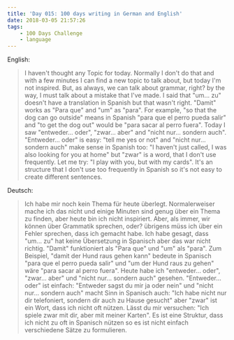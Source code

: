```yaml
---
title: 'Day 015: 100 days writing in German and English'
date: 2018-03-05 21:57:26
tags:
    - 100 Days Challenge
    - language
---
```

English:
> I haven't thought any Topic for today. Normally I don't do that and with a few minutes I can find a new topic to talk about, but today I'm not inspired. But, as always, we can talk about grammar, right? by the way, I must talk about a mistake that I've made. I said that "um... zu" doesn't have a translation in Spanish but that wasn't right. "Damit" works as "Para que" and "um" as "para". For example, "so that the dog can go outside" means in Spanish "para que el perro pueda salir" and "to get the dog out" would be "para sacar al perro fuera". Today I saw "entweder... oder", "zwar... aber" and "nicht nur... sondern auch". "Entweder... oder" is easy: "tell me yes or not" and "nicht nur... sondern auch" make sense in Spanish too: "I haven't just called, I was also looking for you at home" but "zwar" is a word, that I don't use frequently. Let me try: "I play with you, but with my cards". It's an structure that I don't use too frequently in Spanish so it's not easy to create different sentences.

Deutsch:
> Ich habe mir noch kein Thema für heute überlegt. Normalerweiser mache ich das nicht und einige Minuten sind genug über ein Thema zu finden, aber heute bin ich nicht inspiriert. Aber, als immer, wir können über Grammatik sprechen, oder? übrigens müss ich über ein Fehler sprechen, dass ich gemacht habe. Ich habe gesagt, dass "um... zu" hat keine Übersetzung in Spanisch aber das war nicht richtig. "Damit" funktioniert als "Para que" und "um" als "para". Zum Beispiel, "damit der Hund raus gehen kann" bedeute in Spanisch "para que el perro pueda salir" und "um der Hund raus zu gehen" wäre "para sacar al perro fuera". Heute habe ich "entweder... oder", "zwar... aber" und "nicht nur... sondern auch" gesehen. "Entweder... oder" ist einfach: "Entweder sagst du mir ja oder nein" und "nicht nur... sondern auch" macht Sinn in Spanisch auch: "Ich habe nicht nur dir telefoniert, sondern dir auch zu Hause gesucht" aber "zwar" ist ein Wort, dass ich nicht oft nützen. Lässt du mir versuchen: "Ich spiele zwar mit dir, aber mit meiner Karten". Es ist eine Struktur, dass ich nicht zu oft in Spanisch nützen so es ist nicht einfach verschiedene Sätze zu formulieren.